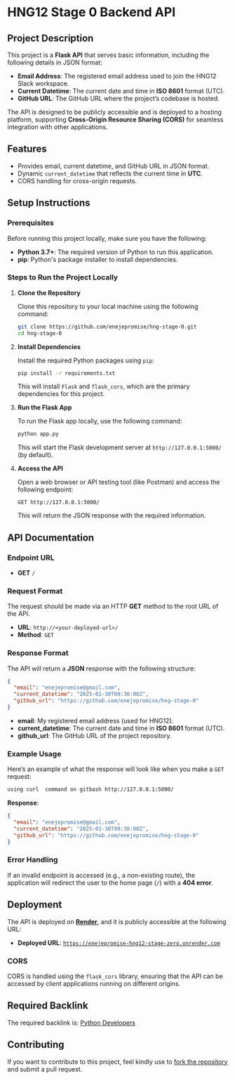 # HNG12 Stage 0 Backend API

## Project Description

This project is a **Flask API** that serves basic information, including the following details in JSON format:

- **Email Address**: The registered email address used to join the HNG12 Slack workspace.
- **Current Datetime**: The current date and time in **ISO 8601** format (UTC).
- **GitHub URL**: The GitHub URL where the project’s codebase is hosted.

The API is designed to be publicly accessible and is deployed to a hosting platform, supporting **Cross-Origin Resource Sharing (CORS)** for seamless integration with other applications.

## Features

- Provides email, current datetime, and GitHub URL in JSON format.
- Dynamic `current_datetime` that reflects the current time in **UTC**.
- CORS handling for cross-origin requests.

## Setup Instructions

### Prerequisites

Before running this project locally, make sure you have the following:

- **Python 3.7+**: The required version of Python to run this application.
- **pip**: Python's package installer to install dependencies.
  
### Steps to Run the Project Locally

1. **Clone the Repository**

   Clone this repository to your local machine using the following command:

   ```bash
   git clone https://github.com/enejepromise/hng-stage-0.git
   cd hng-stage-0
   ```

2. **Install Dependencies**

   Install the required Python packages using `pip`:

   ```bash
   pip install -r requirements.txt
   ```

   This will install `Flask` and `flask_cors`, which are the primary dependencies for this project.

3. **Run the Flask App**

   To run the Flask app locally, use the following command:

   ```bash
   python app.py
   ```

   This will start the Flask development server at `http://127.0.0.1:5000/` (by default).

4. **Access the API**

   Open a web browser or API testing tool (like Postman) and access the following endpoint:

   ```
   GET http://127.0.0.1:5000/
   ```

   This will return the JSON response with the required information.

## API Documentation

### Endpoint URL

- **GET** `/`

### Request Format

The request should be made via an HTTP **GET** method to the root URL of the API.

- **URL**: `http://<your-deployed-url>/`
- **Method**: `GET`

### Response Format

The API will return a **JSON** response with the following structure:

```json
{
  "email": "enejepromise@gmail.com",
  "current_datetime": "2025-01-30T09:30:00Z",
  "github_url": "https://github.com/enejepromise/hng-stage-0"
}
```

- **email**: My registered email address (used for HNG12).
- **current_datetime**: The current date and time in **ISO 8601** format (UTC).
- **github_url**: The GitHub URL of the project repository.

### Example Usage

Here’s an example of what the response will look like when you make a `GET` request:

```bash
using curl  command on gitbash http://127.0.0.1:5000/
```

**Response**:
```json
{
  "email": "enejepromise@gmail.com",
  "current_datetime": "2025-01-30T09:30:00Z",
  "github_url": "https://github.com/enejepromise/hng-stage-0"
}
```

### Error Handling

If an invalid endpoint is accessed (e.g., a non-existing route), the application will redirect the user to the home page (`/`) with a **404 error**.

## Deployment

The API is deployed on **[Render](https://render.com/)**, and it is publicly accessible at the following URL:

- **Deployed URL**: <a href="https://-hng12-stage-zero.onrender.com">`https://enejepromise-hng12-stage-zero.onrender.com`</a>

### CORS

CORS is handled using the `flask_cors` library, ensuring that the API can be accessed by client applications running on different origins.

## Required Backlink

The required backlink is: <a  href="https://hng.tech/hire/python-developers">Python Developers</a>

## Contributing

If you want to contribute to this project, feel kindly use to <a href="https://github.com/enejepromise/hng-stage-0/fork">fork the repository</a> and submit a pull request. <!-- For more detailed information, check out the [contributing guidelines](CONTRIBUTING.md). -->

<!-- 
## License

This project is licensed under the MIT License. -->